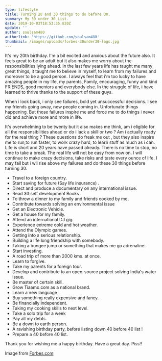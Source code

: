 ```yaml
---
type: lifestyle
title: Turning 20 and 30 things to do before 30.
summary: My 30 under 30 List.
date: 2019-10-03T18:53:35.820Z
update: ''
author: soulsam480
authorlink: 'https://github.com/soulsam480'
thumbnail: /images/uploads/forbes-30under30-logo.jpg
---
```

It's my 20th birthday. I'm a bit excited and anxious about the future also. It feels great to be an adult but it also makes me worry about the responsibilities lying ahead. In the last few years life has taught me many great things, it taught me to believe in myself, to learn from my failures and moreover to be a good person. I always feel that i'm too lucky to have amazing people in my life, my parents, Family, encouraging, funny and kind FRIENDS, good mentors and everybody else. In the struggle of life, i have learned to thrive thanks to the support of these guys.





When i look back, i only see failures, bold yet unsuccessful decisions. I see my friends going away, new people coming in. Unfortunate things happening. But those failures inspire me and force me to do things i never did and achieve more and more in life.





It's overwhelming to be twenty but it also makes me think, am i eligible for all the responsibilities ahead or do i lack a skill or two ? Am i actually ready for the real thing ? These questions do freak me out , but they also inspire me to run,to run faster, to work crazy hard, to learn stuff as much as i can. Life is short and 20 years have passed already. There is no time to stop, no time to take a break. The real life will not be easy from now on. I will continue to make crazy decisions, take risks and taste every ounce of life. I may fail but i wil rise above my failures and do these 30 things before turning 30.



* Travel to a foreign country.
* Start saving for future (Say life insurance) .
* Direct and produce a documentary on any international issue.
* Read 30 self development Books .
* To throw a dinner to my family and friends cooked by me.
* Contribute towards solving an environmental issue
* Get an Electronic Vehicle.
* Get a house for my family.
* Attend an international DJ gig.
* Experience extreme cold and hot weather.
* Attend the Olympic games.
* Getting into a serious relationship.
* Building a life long friendship with somebody.
* Taking a bungee jump or something that makes me go adrenaline.
* Start investing.
* A road trip of more than 2000 kms. at once.
* Learn to forgive.
* Take my parents for a foreign tour.
* Develop and contribute to an open-source project solving India's water issue.
* Be master of certain skill.
* Grow Tiaamo.com as a national brand.
* Learn a new language .
* Buy something really expensive and fancy.
* Be financially independent.
* Taking my cooking skills to next level.
* Take a solo trip for a week
* Pay all my debts.
* Be a down to earth person.
* A ravishing birthday party, before listing down 40 before 40 list !
* Prepare a 40 before 40 list.

Thank you for wishing me a happy birthday. Have a great day. Piss!!

Image from [Forbes.com](https://forbes.com)
